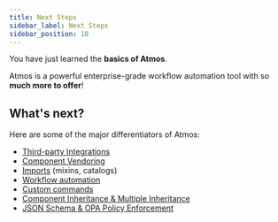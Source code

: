 ```yaml
---
title: Next Steps
sidebar_label: Next Steps
sidebar_position: 10
---
```


You have just learned the **basics of Atmos**.

Atmos is a powerful enterprise-grade workflow automation tool with so **much more to offer**!

## What's next?

Here are some of the major differentiators of Atmos:

* [Third-party Integrations](/category/integrations)
* [Component Vendoring](/core-concepts/components/vendoring)
* [Imports](/core-concepts/stacks/imports) (mixins, catalogs)
* [Workflow automation](/core-concepts/workflows)
* [Custom commands](/core-concepts/subcommands)
* [Component Inheritance & Multiple Inheritance](/core-concepts/components/inheritance)
* [JSON Schema & OPA Policy Enforcement](/core-concepts/components/validation)
